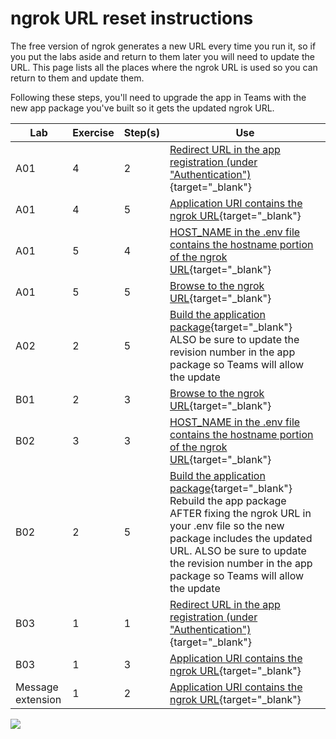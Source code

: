 # ngrok URL reset instructions

The free version of ngrok generates a new URL every time you run it, so if you put the labs aside and return to them later you will need to update the URL. This page lists all the places where the ngrok URL is used so you can return to them and update them.

Following these steps, you'll need to upgrade the app in Teams with the new app package you've built so it gets the updated ngrok URL.

| Lab | Exercise | Step(s) | Use |
|---|---|---|--|
| A01 | 4 | 2 | [Redirect URL in the app registration (under "Authentication")](https://microsoft.github.io/app-camp/aad/A01-begin-app/#step-2-register-your-application-in-azure-active-directory){target="_blank"} |
| A01 | 4 | 5 | [Application URI contains the ngrok URL](https://microsoft.github.io/app-camp/aad/A01-begin-app/#step-5-expose-an-api){target="_blank"} |
| A01 | 5 | 4 | [HOST_NAME in the .env file contains the hostname portion of the ngrok URL](https://microsoft.github.io/app-camp/aad/A01-begin-app/#step-4-configure-the-app-settings){target="_blank"} |
| A01 | 5 | 5 | [Browse to the ngrok URL](https://microsoft.github.io/app-camp/aad/A01-begin-app/#step-5-run-the-application){target="_blank"} |
| A02 | 2 | 5 | [Build the application package](https://microsoft.github.io/app-camp/aad/A02-after-teams-sso/#step-5-build-the-package){target="_blank"} ALSO be sure to update the revision number in the app package so Teams will allow the update |
| B01 | 2 | 3 | [Browse to the ngrok URL](https://microsoft.github.io/app-camp/bespoke/B01-begin-app/#step-5-run-the-application){target="_blank"}
| B02 | 3 | 3 | [HOST_NAME in the .env file contains the hostname portion of the ngrok URL](https://microsoft.github.io/app-camp/bespoke/B02-after-teams-login/#step-3-add-the-teams-app-id-to-the-env-file){target="_blank"} |
| B02 | 2 | 5 | [Build the application package](https://microsoft.github.io/app-camp/aad/A02-after-teams-sso/#step-5-build-the-package){target="_blank"} Rebuild the app package AFTER fixing the ngrok URL in your .env file so the new package includes the updated URL. ALSO be sure to update the revision number in the app package so Teams will allow the update |
| B03 | 1 | 1 | [Redirect URL in the app registration (under "Authentication")](https://microsoft.github.io/app-camp/bespoke/B03-after-teams-sso/#step-1-register-your-application-in-azure-active-directory){target="_blank"} |
| B03 | 1 | 3 | [Application URI contains the ngrok URL](https://microsoft.github.io/app-camp/bespoke/B03-after-teams-sso/#step-3-expose-an-api){target="_blank"} |
| Message extension | 1 | 2 | [Application URI contains the ngrok URL](https://microsoft.github.io/app-camp/aad/MessagingExtension/#ex1-step3){target="_blank"} |

<img src="https://telemetry.sharepointpnp.com/app-camp/labs/ngrok-reset-instructions" />



